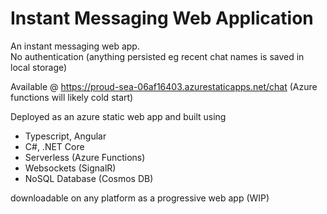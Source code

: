 # Instant Messaging Web Application 


An instant messaging web app.  
No authentication (anything persisted eg recent chat names is saved in local storage)

Available @ https://proud-sea-06af16403.azurestaticapps.net/chat  (Azure functions will likely cold start)

Deployed as an azure static web app and built using
* Typescript, Angular
* C#, .NET Core
* Serverless (Azure Functions)
* Websockets (SignalR)
* NoSQL Database (Cosmos DB)

downloadable on any platform as a progressive web app (WIP)
